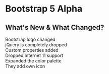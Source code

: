 # Bootstrap 5 Alpha

## What's New & What Changed?

Bootstrap logo changed  
jQuery is completely dropped  
Custom properties added  
Dropped Internet 11 support  
Expanded the color palette  
They add own icon  
